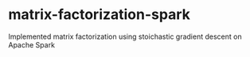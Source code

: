 # matrix-factorization-spark
Implemented matrix factorization using stoichastic gradient descent on Apache Spark
